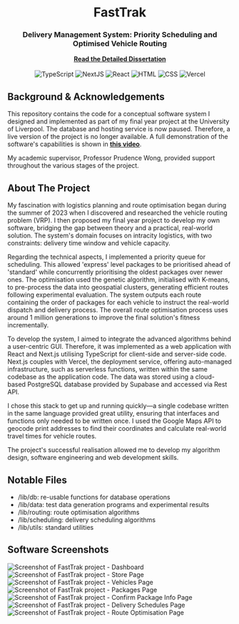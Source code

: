 <div align="center">
<h1 align="center">FastTrak</h1>
<h3 align="center">
Delivery Management System: Priority Scheduling and Optimised Vehicle Routing
</h3>
<a href="https://drive.google.com/file/d/1u-8Oqo1KexVCNoLnYGA5qYBwmvZyIE6p/view?usp=sharing"><strong>Read the Detailed Dissertation</strong></a>
<br/>
<br/>
  <!-- Technologies -->
  <img src="https://img.shields.io/badge/TypeScript-007ACC?style=for-the-badge&logo=typescript&logoColor=white" alt="TypeScript" />
  <img src="https://img.shields.io/badge/Next.js-000000?style=for-the-badge&logo=nextdotjs&logoColor=white" alt="NextJS" />
  <img src="https://img.shields.io/badge/React-20232A?style=for-the-badge&logo=react&logoColor=61DAFB" alt="React" />
  <img src="https://img.shields.io/badge/HTML-E34F26?style=for-the-badge&logo=html5&logoColor=white" alt="HTML" />
  <img src="https://img.shields.io/badge/CSS-1572B6?style=for-the-badge&logo=css3&logoColor=white" alt="CSS" />
  <img src="https://img.shields.io/badge/Vercel-000000?style=for-the-badge&logo=vercel&logoColor=white" alt="Vercel" />
</p>
</div>

## Background & Acknowledgements
This repository contains the code for a conceptual software system I designed and implemented as part of my final year project at the University of Liverpool. The database and hosting service is now paused. Therefore, a live version of the project is no longer available. A full demonstration of the software's capabilities is shown in <a href="https://www.youtube.com/watch?v=_DSCNPs5n3M"><strong><u>this video</u></strong></a>. 

My academic supervisor, Professor Prudence Wong, provided support throughout the various stages of the project.

## About The Project

My fascination with logistics planning and route optimisation began during the summer of 2023 when I discovered and researched the vehicle routing problem (VRP). I then proposed my final year project to develop my own software, bridging the gap between theory and a practical, real-world solution. The system's domain focuses on intracity logistics, with two constraints: delivery time window and vehicle capacity. 

Regarding the technical aspects, I implemented a priority queue for scheduling. This allowed 'express' level packages to be prioritised ahead of 'standard' while concurrently prioritising the oldest packages over newer ones. The optimisation used the genetic algorithm, initialised with K-means, to pre-process the data into geospatial clusters, generating efficient routes following experimental evaluation. The system outputs each route containing the order of packages for each vehicle to instruct the real-world dispatch and delivery process. The overall route optimisation process uses around 1 million generations to improve the final solution's fitness incrementally.

To develop the system, I aimed to integrate the advanced algorithms behind a user-centric GUI. Therefore, it was implemented as a web application with React and Next.js utilising TypeScript for client-side and server-side code. Next.js couples with Vercel, the deployment service, offering auto-managed infrastructure, such as serverless functions, written within the same codebase as the application code. The data was stored using a cloud-based PostgreSQL database provided by Supabase and accessed via Rest API.

I chose this stack to get up and running quickly—a single codebase written in the same language provided great utility, ensuring that interfaces and functions only needed to be written once. I used the Google Maps API to geocode print addresses to find their coordinates and calculate real-world travel times for vehicle routes. 

The project's successful realisation allowed me to develop my algorithm design, software engineering and web development skills.

## Notable Files

- /lib/db: re-usable functions for database operations
- /lib/data: test data generation programs and experimental results
- /lib/routing: route optimisation algorithms
- /lib/scheduling: delivery scheduling algorithms
- /lib/utils: standard utilities

## Software Screenshots

<img src="https://media.licdn.com/dms/image/D4E2DAQHr0eujr303eA/profile-treasury-image-shrink_800_800/0/1715609019987?e=1720987200&v=beta&t=s2T9nNETh385urM4mCPUFkk64K1dYpsCRcSgm73doTo" alt="Screenshot of FastTrak project - Dashboard" />
<img src="https://media.licdn.com/dms/image/D4E2DAQHBcoyitC7smw/profile-treasury-image-shrink_800_800/0/1715609095514?e=1720990800&v=beta&t=0Gsmh7JGqr_RjQJTWgfof--jdDZPY9kah0qTYYAP81o" alt="Screenshot of FastTrak project - Store Page" />
<img src="https://media.licdn.com/dms/image/D4E2DAQHd_mYUN73Tog/profile-treasury-image-shrink_800_800/0/1715609231969?e=1720990800&v=beta&t=mofpZoU0xJrQarw5fePSNCzUkdyZfZykbkwkEdZzt0Y" alt="Screenshot of FastTrak project - Vehicles Page" />
<img src="https://media.licdn.com/dms/image/D4E2DAQED-q_V9A4hPw/profile-treasury-image-shrink_800_800/0/1715610269052?e=1720990800&v=beta&t=oaFV5jYw-vb6dho8zMXdwvcj0rBEaGSl866PHCdh-Wc" alt="Screenshot of FastTrak project - Packages Page" />
<img src="https://media.licdn.com/dms/image/D4E2DAQHbTpSLOv_xSg/profile-treasury-image-shrink_800_800/0/1715610418622?e=1720990800&v=beta&t=9bh1k-XD4PkUHvrpXKR-RJqfxdUpIUeQfXXTJXUzqWQ" alt="Screenshot of FastTrak project - Confirm Package Info Page" />
<img src="https://media.licdn.com/dms/image/D4E2DAQGVksqFAiZyAw/profile-treasury-image-shrink_800_800/0/1715610535718?e=1720990800&v=beta&t=1sUs2ye7CrSREonRldjoPHjqh9rYBq766smdRMRl5LA" alt="Screenshot of FastTrak project - Delivery Schedules Page" />
<img src="https://media.licdn.com/dms/image/D4E2DAQEc1YIbGbCHNg/profile-treasury-image-shrink_1920_1920/0/1715610700773?e=1720990800&v=beta&t=5Rgo783AOOot4RPfEfYrV18S_9XGTmcEsLJnGJ9B99Q" alt="Screenshot of FastTrak project - Route Optimisation Page" />

